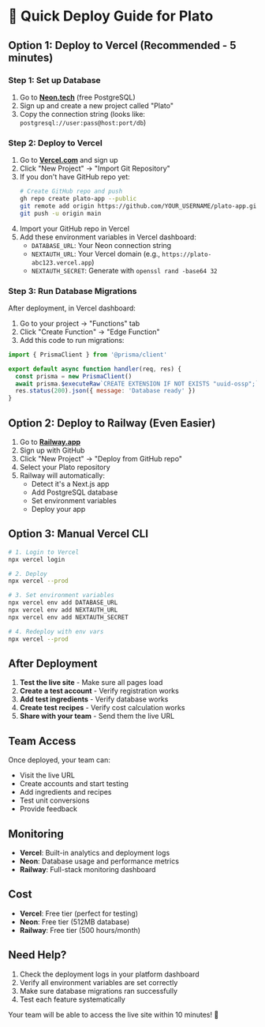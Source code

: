 # 🚀 Quick Deploy Guide for Plato

## Option 1: Deploy to Vercel (Recommended - 5 minutes)

### Step 1: Set up Database
1. Go to **[Neon.tech](https://neon.tech)** (free PostgreSQL)
2. Sign up and create a new project called "Plato"
3. Copy the connection string (looks like: `postgresql://user:pass@host:port/db`)

### Step 2: Deploy to Vercel
1. Go to **[Vercel.com](https://vercel.com)** and sign up
2. Click "New Project" → "Import Git Repository"
3. If you don't have GitHub repo yet:
   ```bash
   # Create GitHub repo and push
   gh repo create plato-app --public
   git remote add origin https://github.com/YOUR_USERNAME/plato-app.git
   git push -u origin main
   ```
4. Import your GitHub repo in Vercel
5. Add these environment variables in Vercel dashboard:
   - `DATABASE_URL`: Your Neon connection string
   - `NEXTAUTH_URL`: Your Vercel domain (e.g., `https://plato-abc123.vercel.app`)
   - `NEXTAUTH_SECRET`: Generate with `openssl rand -base64 32`

### Step 3: Run Database Migrations
After deployment, in Vercel dashboard:
1. Go to your project → "Functions" tab
2. Click "Create Function" → "Edge Function"
3. Add this code to run migrations:
```javascript
import { PrismaClient } from '@prisma/client'

export default async function handler(req, res) {
  const prisma = new PrismaClient()
  await prisma.$executeRaw`CREATE EXTENSION IF NOT EXISTS "uuid-ossp";`
  res.status(200).json({ message: 'Database ready' })
}
```

## Option 2: Deploy to Railway (Even Easier)

1. Go to **[Railway.app](https://railway.app)**
2. Sign up with GitHub
3. Click "New Project" → "Deploy from GitHub repo"
4. Select your Plato repository
5. Railway will automatically:
   - Detect it's a Next.js app
   - Add PostgreSQL database
   - Set environment variables
   - Deploy your app

## Option 3: Manual Vercel CLI

```bash
# 1. Login to Vercel
npx vercel login

# 2. Deploy
npx vercel --prod

# 3. Set environment variables
npx vercel env add DATABASE_URL
npx vercel env add NEXTAUTH_URL
npx vercel env add NEXTAUTH_SECRET

# 4. Redeploy with env vars
npx vercel --prod
```

## After Deployment

1. **Test the live site** - Make sure all pages load
2. **Create a test account** - Verify registration works
3. **Add test ingredients** - Verify database works
4. **Create test recipes** - Verify cost calculation works
5. **Share with your team** - Send them the live URL

## Team Access

Once deployed, your team can:
- Visit the live URL
- Create accounts and start testing
- Add ingredients and recipes
- Test unit conversions
- Provide feedback

## Monitoring

- **Vercel**: Built-in analytics and deployment logs
- **Neon**: Database usage and performance metrics
- **Railway**: Full-stack monitoring dashboard

## Cost

- **Vercel**: Free tier (perfect for testing)
- **Neon**: Free tier (512MB database)
- **Railway**: Free tier (500 hours/month)

## Need Help?

1. Check the deployment logs in your platform dashboard
2. Verify all environment variables are set correctly
3. Make sure database migrations ran successfully
4. Test each feature systematically

Your team will be able to access the live site within 10 minutes! 🎉
